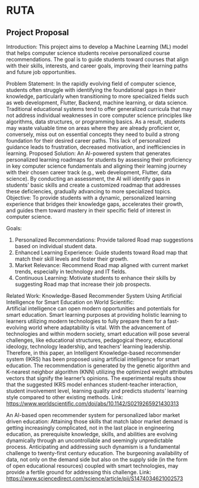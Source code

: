 # RUTA
## Project Proposal
Introduction:
	This project aims to develop a Machine Learning (ML) model that helps computer science students receive personalized course recommendations. The goal is to guide students toward courses that align with their skills, interests, and career goals, improving their learning paths and future job opportunities. 


Problem Statement:
	In the rapidly evolving field of computer science, students often struggle with identifying the foundational gaps in their knowledge, particularly when transitioning to more specialized fields such as web development, Flutter, Backend, machine learning, or data science. Traditional educational systems tend to offer generalized curricula that may not address individual weaknesses in core computer science principles like algorithms, data structures, or programming basics.
	As a result, students may waste valuable time on areas where they are already proficient or, conversely, miss out on essential concepts they need to build a strong foundation for their desired career paths. This lack of personalized guidance leads to frustration, decreased motivation, and inefficiencies in learning.
	Proposed Solution: An AI-powered system that generates personalized learning roadmaps for students by assessing their proficiency in key computer science fundamentals and aligning their learning journey with their chosen career track (e.g., web development, Flutter, data science). By conducting an assessment, the AI will identify gaps in students' basic skills and create a customized roadmap that addresses these deficiencies, gradually advancing to more specialized topics.
	Objective: To provide students with a dynamic, personalized learning experience that bridges their knowledge gaps, accelerates their growth, and guides them toward mastery in their specific field of interest in computer science. 


Goals:
1. Personalized Recommendations: Provide tailored Road map suggestions based on individual student data.
2. Enhanced Learning Experience: Guide students toward Road map that match their skill levels and foster their growth.
3. Market Relevance: Recommend Road map aligned with current market trends, especially in technology and IT fields.
4. Continuous Learning: Motivate students to enhance their skills by suggesting Road map that increase their job prospects.         


Related Work:
Knowledge-Based Recommender System Using Artificial Intelligence for Smart Education on World Scientific:        
	Artificial intelligence can open modern opportunities and potentials for smart education. Smart learning purposes at providing holistic learning to learners utilizing modern technologies to fully prepare them for a fast-evolving world where adaptability is vital. With the advancement of technologies and within modern society, smart education will pose several challenges, like educational structures, pedagogical theory, educational ideology, technology leadership, and teachers’ learning leadership. Therefore, in this paper, an Intelligent Knowledge-based recommender system (IKRS) has been proposed using artificial intelligence for smart education. The recommendation is generated by the genetic algorithm and K-nearest neighbor algorithm (KNN) utilizing the optimized weight attributes vectors that signify the learner’s opinions. The experimental results show that the suggested IKRS model enhances student-teacher interaction, student involvement level, learning quality and predicts students’ learning style compared to other existing methods.
Link: https://www.worldscientific.com/doi/abs/10.1142/S0219265921430313

An AI-based open recommender system for personalized labor market driven education:
	Attaining those skills that match labor market demand is getting increasingly complicated, not in the last place in engineering education, as prerequisite knowledge, skills, and abilities are evolving dynamically through an uncontrollable and seemingly unpredictable process. Anticipating and addressing such dynamism is a fundamental challenge to twenty-first century education. The burgeoning availability of data, not only on the demand side but also on the supply side (in the form of open educational resources) coupled with smart technologies, may provide a fertile ground for addressing this challenge.
Link: https://www.sciencedirect.com/science/article/pii/S1474034621002573

